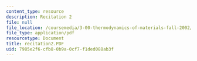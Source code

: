```yaml
---
content_type: resource
description: Recitation 2
file: null
file_location: /coursemedia/3-00-thermodynamics-of-materials-fall-2002/7985e2f6cfb80b9a0cf7f1ded088ab3f_recitation2.PDF
file_type: application/pdf
resourcetype: Document
title: recitation2.PDF
uid: 7985e2f6-cfb8-0b9a-0cf7-f1ded088ab3f
---
```

